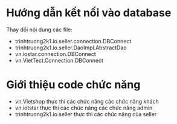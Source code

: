 # Hướng dẫn kết nối vào database
Thay đổi nội dung các file:
- trinhtruong2k1.io.seller.connection.DBConnect
- trinhtruong2k1.io.seller.DaoImpl.AbstractDao
- vn.iostar.connection.DBConnect
- vn.VietTect.Connection.DBConnect

# Giới thiệu code chức năng
- vn.Vietshop thực thi các chức năng các chức năng khách
- vn.iotstar thực thi các chức năng các chức năng admin
- trinhtruong2k1.io.seller thực thi các chức năng của seller
